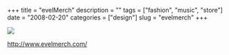+++
title = "evelMerch"
description = ""
tags = ["fashion", "music", "store"]
date = "2008-02-20"
categories = ["design"]
slug = "evelmerch"
+++


 

  <div id="screens-thumbs" class="clearfix">
    <div class="txt-center" id="design-submission"><a href="http://www.evelmerch.com/"><img id='bluga-thumbnail-895' class='bluga-thumbnail large' src='//konigi.com/media/bluga/
wt47f279d1aeb21_0.jpg'/></a></div>  
  </div>   
<p><a href="http://www.evelmerch.com/">http://www.evelmerch.com/</a></p>




